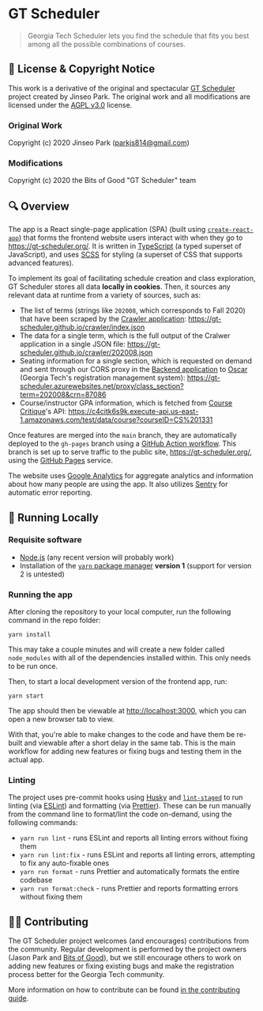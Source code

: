 # GT Scheduler

> Georgia Tech Scheduler lets you find the schedule that fits you best among all the possible combinations of courses.

## 📃 License & Copyright Notice

This work is a derivative of the original and spectacular [GT Scheduler](https://github.com/64json/gt-scheduler) project created by Jinseo Park. The original work and all modifications are licensed under the [AGPL v3.0](https://github.com/64json/gt-scheduler/blob/master/LICENSE) license.

### Original Work

Copyright (c) 2020 Jinseo Park (parkjs814@gmail.com)

### Modifications

Copyright (c) 2020 the Bits of Good "GT Scheduler" team

## 🔍 Overview

The app is a React single-page application (SPA) (built using [`create-react-app`](https://github.com/facebook/create-react-app)) that forms the frontend website users interact with when they go to https://gt-scheduler.org/. It is written in [TypeScript](https://www.typescriptlang.org/) (a typed superset of JavaScript), and uses [SCSS](https://sass-lang.com/) for styling (a superset of CSS that supports advanced features).

To implement its goal of facilitating schedule creation and class exploration, GT Scheduler stores all data **locally in cookies**. Then, it sources any relevant data at runtime from a variety of sources, such as:

- The list of terms (strings like `202008`, which corresponds to Fall 2020) that have been scraped by the [Crawler application](https://api.github.com/repos/gt-scheduler/crawler/): https://gt-scheduler.github.io/crawler/index.json
- The data for a single term, which is the full output of the Cralwer application in a single JSON file: https://gt-scheduler.github.io/crawler/202008.json
- Seating information for a single section, which is requested on demand and sent through our CORS proxy in the [Backend application](https://api.github.com/repos/gt-scheduler/crawler/) to [Oscar](https://oscar.gatech.edu/) (Georgia Tech's registration management system): https://gt-scheduler.azurewebsites.net/proxy/class_section?term=202008&crn=87086
- Course/instructor GPA information, which is fetched from [Course Critique](https://critique.gatech.edu/)'s API: https://c4citk6s9k.execute-api.us-east-1.amazonaws.com/test/data/course?courseID=CS%201331

Once features are merged into the `main` branch, they are automatically deployed to the `gh-pages` branch using a [GitHub Action workflow](https://github.com/gt-scheduler/website/blob/main/.github/workflows/deploy.yml). This branch is set up to serve traffic to the public site, https://gt-scheduler.org/, using the [GitHub Pages](https://pages.github.com/) service.

The website uses [Google Analytics](https://marketingplatform.google.com/about/analytics/) for aggregate analytics and information about how many people are using the app. It also utilizes [Sentry](https://sentry.io/welcome/) for automatic error reporting.

## 🚀 Running Locally

### Requisite software

- [Node.js](https://nodejs.org/en/) (any recent version will probably work)
- Installation of the [`yarn` package manager](https://classic.yarnpkg.com/en/docs/install/) **version 1** (support for version 2 is untested)

### Running the app

After cloning the repository to your local computer, run the following command in the repo folder:

```
yarn install
```

This may take a couple minutes and will create a new folder called `node_modules` with all of the dependencies installed within. This only needs to be run once.

Then, to start a local development version of the frontend app, run:

```
yarn start
```

The app should then be viewable at [http://localhost:3000](http://localhost:3000), which you can open a new browser tab to view.

With that, you're able to make changes to the code and have them be re-built and viewable after a short delay in the same tab. This is the main workflow for adding new features or fixing bugs and testing them in the actual app.

### Linting

The project uses pre-commit hooks using [Husky](https://typicode.github.io/husky/#/) and [`lint-staged`](https://www.npmjs.com/package/lint-staged) to run linting (via [ESLint](https://eslint.org/)) and formatting (via [Prettier](https://prettier.io/)). These can be run manually from the command line to format/lint the code on-demand, using the following commands:

- `yarn run lint` - runs ESLint and reports all linting errors without fixing them
- `yarn run lint:fix` - runs ESLint and reports all linting errors, attempting to fix any auto-fixable ones
- `yarn run format` - runs Prettier and automatically formats the entire codebase
- `yarn run format:check` - runs Prettier and reports formatting errors without fixing them

## 👩‍💻 Contributing

The GT Scheduler project welcomes (and encourages) contributions from the community. Regular development is performed by the project owners (Jason Park and [Bits of Good](https://bitsofgood.org/)), but we still encourage others to work on adding new features or fixing existing bugs and make the registration process better for the Georgia Tech community.

More information on how to contribute can be found [in the contributing guide](/CONTRIBUTING.md).
